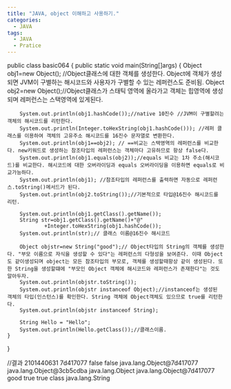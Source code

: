 ```yaml
---
title: "JAVA, object 이해하고 사용하기."
categories:
  - JAVA
tags:
  - JAVA
  - Pratice
---
```


public class basic064 {
	public static void main(String[]args) {
		Object obj1=new Object(); //Object클래스에 대한 객체를 생성한다. Object에 객체가 생성되면 JVM이 구별하는 해시코드와 사용자가 구별할 수 있는 레퍼런스도 준비됨.
		Object obj2=new Object();//Object클래스가 스태틱 영역에 올라가고 객체는 힙영역에 생성되며 레퍼런스는 스택영역에 있게된다.
		
		System.out.println(obj1.hashCode());//native 10진수 //JVM이 구별할려는 객체의 해시코드를 리턴한다.
		System.out.println(Integer.toHexString(obj1.hashCode())); //레퍼 클래스를 이용하여 객체의 고유주소 해시코드를 16진수 문자열로 변환한다.
		System.out.println(obj1==obj2);	// ==비교는 스택영역의 레퍼런스를 비교한다. new키워드로 생성하는 참조타입의 레퍼런스는 객체마다 고유하므로 항상 false다.
		System.out.println(obj1.equals(obj2));//equals 비교는 1차 주소(해시코드)를 비교한다. 해시코드에 대한 오버라이딩과 equals 오버라이딩을 이용하면 equals로 비교가능하다.
		System.out.println(obj1); //참조타입의 레퍼런스를 출력하면 자동으로 레퍼런스.toString()메서드가 된다.
		System.out.println(obj2.toString());//기본적으로 타입@16진수 해시코드를 리턴.
		
		System.out.println(obj1.getClass().getName());
		String str=obj1.getClass().getName()+"@"
				+Integer.toHexString(obj1.hashCode());
		System.out.println(str);// 클래스 이름@16진수 해시코드
		
		Object objstr=new String("good");// Object타입의 String의 객체를 생성한다. "부모 이름으로 자식을 생성할 수 있다"는 레퍼런스의 다형성을 보여준다. 이때 Object도 같이생성되며 object는 모든 참조타입의 부모로, 객체를 생성할때항상 같이 생성된다. 또한 String을 생성할떄에 "부모인 Object 객체에 해시코드와 레퍼런스가 존재한다"는 것도 알아두자.
		System.out.println(objstr.toString());
		System.out.println(objstr instanceof Object);//instanceof는 생성된 객체의 타입(인스턴스)를 확인한다. String 객체에 Object객체도 있으므로 true를 리턴한다.
		System.out.println(objstr instanceof String);
		
		String Hello = "Hello";
		System.out.println(Hello.getClass());//클래스이름.
	}
}

//결과
2101440631
7d417077
false
false
java.lang.Object@7d417077
java.lang.Object@3cb5cdba
java.lang.Object
java.lang.Object@7d417077
good
true
true
class java.lang.String
